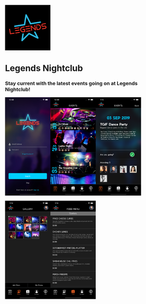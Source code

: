 
<img src="Misc/appIcon-1024.png" width="150"> 

# Legends Nightclub

### Stay current with the latest events going on at Legends Nightclub!



<img src="Misc/iPhoneScreenShot01.png" width="150" /><img src="Misc/iPhoneScreenShot02.png" width="150" /><img src="Misc/iPhoneScreenShot03.png" width="150" />

<img src="Misc/iPhoneScreenShot04.png" width="150" /><img src="Misc/iPhoneScreenShot05.png" width="150" />